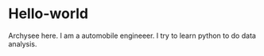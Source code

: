 # Hello-world
Archysee here. I am a automobile engineeer. I try to learn python to do data analysis.
